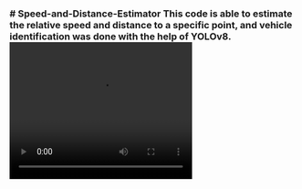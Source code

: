 <h3># Speed-and-Distance-Estimator
This code is able to estimate the relative speed and distance to a specific point, and vehicle identification was done with the help of YOLOv8.
<h/3>

<video width="320" height="240" controls>
  <source src="https://github.com/GIGAParviz/Speed-and-Distance-Estimator/assets/129797437/5be0d777-8146-4e52-b1ca-ba829a90eaa9
">
Your browser does not support the video tag.
</video>


